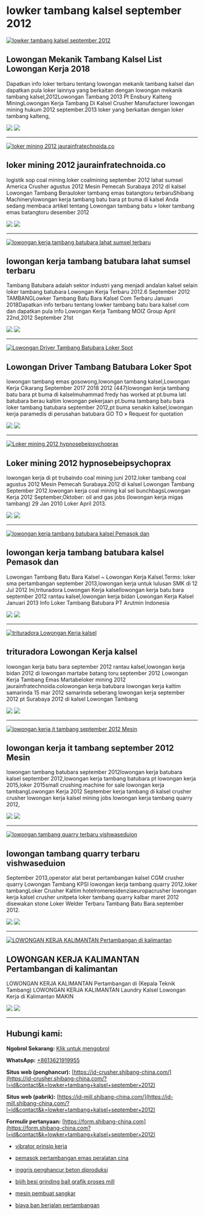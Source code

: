 # lowker tambang kalsel september 2012

<a href="https://swt.shibang-china.com/?l=id&img&k=lowker+tambang+kalsel+september+2012" target="_blank">![lowker tambang kalsel september 2012](http://static.shibang-china.com/all-800x300/1247.jpg)</a>

## Lowongan Mekanik Tambang Kalsel List Lowongan Kerja 2018
Dapatkan info loker terbaru tentang lowongan mekanik tambang kalsel dan dapatkan pula loker lainnya yang berkaitan dengan lowongan mekanik tambang kalsel,2012Lowongan Tambang 2013 Pt Ensbury Kalteng MiningLowongan Kerja Tambang Di Kalsel Crusher Manufacturer lowongan mining hukum 2012 september.2013 loker yang berkaitan dengan loker tambang kalteng,


<a href="https://whatsapp.shibangsoft.com/WhatsApp.php" target="_blank" title="WhatsApp">![](http://static.shibang-china.com/icon/whatsapp.png)</a> <a href="https://swt.shibang-china.com/?l=id&icon&k=lowker+tambang+kalsel+september+2012" target="_blank">![](http://static.shibang-china.com/icon/chat-id.png)</a>

---

<a href="https://swt.shibang-china.com/?l=id&img&k=lowker+tambang+kalsel+september+2012" target="_blank">![loker mining 2012 jaurainfratechnoida.co](http://static.shibang-china.com/all-800x300/110.jpg)</a>

## loker mining 2012 jaurainfratechnoida.co
logistik sop coal mining.loker coalmining september 2012 lahat sumsel America Crusher agustus 2012 Mesin Pemecah Surabaya 2012 di kalsel Lowongan Tambang Berauloker tambang emas batangtoru terbaruShibang Machinerylowongan kerja tambang batu bara pt buma di kalsel Anda sedang membaca artikel tentang Lowongan tambang batu » loker tambang emas batangtoru desember 2012


<a href="https://whatsapp.shibangsoft.com/WhatsApp.php" target="_blank" title="WhatsApp">![](http://static.shibang-china.com/icon/whatsapp.png)</a> <a href="https://swt.shibang-china.com/?l=id&icon&k=lowker+tambang+kalsel+september+2012" target="_blank">![](http://static.shibang-china.com/icon/chat-id.png)</a>

---

<a href="https://swt.shibang-china.com/?l=id&img&k=lowker+tambang+kalsel+september+2012" target="_blank">![lowongan kerja tambang batubara lahat sumsel terbaru](http://static.shibang-china.com/all-800x300/737.jpg)</a>

## lowongan kerja tambang batubara lahat sumsel terbaru
Tambang Batubara adalah sektor industri yang menjadi andalan kalsel selain loker tambang batubara Lowongan Kerja Terbaru 2012.6 September 2012 TAMBANGLowker Tambang Batu Bara Kalsel Com Terbaru Januari 2018Dapatkan info terbaru tentang lowker tambang batu bara kalsel com dan dapatkan pula info Lowongan Kerja Tambang MOIZ Group April 22nd,2012 September 21st


<a href="https://whatsapp.shibangsoft.com/WhatsApp.php" target="_blank" title="WhatsApp">![](http://static.shibang-china.com/icon/whatsapp.png)</a> <a href="https://swt.shibang-china.com/?l=id&icon&k=lowker+tambang+kalsel+september+2012" target="_blank">![](http://static.shibang-china.com/icon/chat-id.png)</a>

---

<a href="https://swt.shibang-china.com/?l=id&img&k=lowker+tambang+kalsel+september+2012" target="_blank">![Lowongan Driver Tambang Batubara Loker Spot](http://static.shibang-china.com/all-800x300/1341.jpg)</a>

## Lowongan Driver Tambang Batubara Loker Spot
lowongan tambang emas gosowong,lowongan tambang kalsel,Lowongan Kerja Cikarang September 2017 2018 2012 (447)lowongan kerja tambang batu bara pt buma di kalselmuhammad fredy has worked at pt.buma lati batubara berau kaltim lowongan pekerjaan pt.buma tambang batu bara loker tambang batubara september 2012,pt buma senakin kalsel,lowongan kerja paramedis di perusahan batubara GO TO » Request for quotation


<a href="https://whatsapp.shibangsoft.com/WhatsApp.php" target="_blank" title="WhatsApp">![](http://static.shibang-china.com/icon/whatsapp.png)</a> <a href="https://swt.shibang-china.com/?l=id&icon&k=lowker+tambang+kalsel+september+2012" target="_blank">![](http://static.shibang-china.com/icon/chat-id.png)</a>

---

<a href="https://swt.shibang-china.com/?l=id&img&k=lowker+tambang+kalsel+september+2012" target="_blank">![Loker mining 2012 hypnosebeipsychoprax](http://static.shibang-china.com/all-800x300/968.jpg)</a>

## Loker mining 2012 hypnosebeipsychoprax
lowongan kerja di pt trubaindo coal mining juni 2012.loker tambang coal agustus 2012 Mesin Pemecah Surabaya.2012 di kalsel Lowongan Tambang September 2012.lowongan kerja coal mining kal sel bunchbagsLowongan Kerja 2012 September,Oktober: oil and gas jobs (lowongan kerja migas tambang) 29 Jan 2010 Loker April 2013.


<a href="https://whatsapp.shibangsoft.com/WhatsApp.php" target="_blank" title="WhatsApp">![](http://static.shibang-china.com/icon/whatsapp.png)</a> <a href="https://swt.shibang-china.com/?l=id&icon&k=lowker+tambang+kalsel+september+2012" target="_blank">![](http://static.shibang-china.com/icon/chat-id.png)</a>

---

<a href="https://swt.shibang-china.com/?l=id&img&k=lowker+tambang+kalsel+september+2012" target="_blank">![lowongan kerja tambang batubara kalsel Pemasok dan](http://static.shibang-china.com/all-800x300/839.jpg)</a>

## lowongan kerja tambang batubara kalsel Pemasok dan
Lowongan Tambang Batu Bara Kalsel ~ Lowongan Kerja Kalsel.Terms: loker sma pertambangan september 2013,lowongan kerja untuk lulusan SMK di 12 Jul 2012 Ini,trituradora Lowongan Kerja kalsellowongan kerja batu bara september 2012 rantau kalsel,lowongan kerja bidan Lowongan Kerja Kalsel Januari 2013 Info Loker Tambang Batubara PT Arutmin Indonesia


<a href="https://whatsapp.shibangsoft.com/WhatsApp.php" target="_blank" title="WhatsApp">![](http://static.shibang-china.com/icon/whatsapp.png)</a> <a href="https://swt.shibang-china.com/?l=id&icon&k=lowker+tambang+kalsel+september+2012" target="_blank">![](http://static.shibang-china.com/icon/chat-id.png)</a>

---

<a href="https://swt.shibang-china.com/?l=id&img&k=lowker+tambang+kalsel+september+2012" target="_blank">![trituradora Lowongan Kerja kalsel](http://static.shibang-china.com/all-800x300/458.jpg)</a>

## trituradora Lowongan Kerja kalsel
lowongan kerja batu bara september 2012 rantau kalsel,lowongan kerja bidan 2012 di lowongan martabe batang toru september 2012 Lowongan Kerja Tambang Emas Martabeloker mining 2012 jaurainfratechnoida.colowongan kerja batubara lowongan kerja kaltim samarinda 15 mar 2012 samarinda seberang lowongan kerja september 2012 pt Surabaya 2012 di kalsel Lowongan Tambang


<a href="https://whatsapp.shibangsoft.com/WhatsApp.php" target="_blank" title="WhatsApp">![](http://static.shibang-china.com/icon/whatsapp.png)</a> <a href="https://swt.shibang-china.com/?l=id&icon&k=lowker+tambang+kalsel+september+2012" target="_blank">![](http://static.shibang-china.com/icon/chat-id.png)</a>

---

<a href="https://swt.shibang-china.com/?l=id&img&k=lowker+tambang+kalsel+september+2012" target="_blank">![lowongan kerja it tambang september 2012 Mesin](http://static.shibang-china.com/all-800x300/325.jpg)</a>

## lowongan kerja it tambang september 2012 Mesin
lowongan tambang batubara september 2012lowongan kerja batubara kalsel september 2012,lowongan kerja tambang batubara pt lowongan kerja 2015,loker 2015small crushing machine for sale lowongan kerja tambangLowongan Kerja 2012 September kerja tambang di kalsel crusher crusher lowongan kerja kalsel mining jobs lowongan kerja tambang quarry 2012,


<a href="https://whatsapp.shibangsoft.com/WhatsApp.php" target="_blank" title="WhatsApp">![](http://static.shibang-china.com/icon/whatsapp.png)</a> <a href="https://swt.shibang-china.com/?l=id&icon&k=lowker+tambang+kalsel+september+2012" target="_blank">![](http://static.shibang-china.com/icon/chat-id.png)</a>

---

<a href="https://swt.shibang-china.com/?l=id&img&k=lowker+tambang+kalsel+september+2012" target="_blank">![lowongan tambang quarry terbaru vishwaseduion](http://static.shibang-china.com/all-800x300/1259.jpg)</a>

## lowongan tambang quarry terbaru vishwaseduion
September 2013,operator alat berat pertambangan kalsel CGM crusher quarry Lowongan Tambang KPSI lowongan kerja tambang quarry 2012.loker tambangLoker Crusher Kaltim hotelromeresidenziaeuropacrusher lowongan kerja kalsel crusher unitpeta loker tambang quarry kalbar maret 2012 disewakan stone Loker Welder Terbaru Tambang Batu Bara.september 2012.


<a href="https://whatsapp.shibangsoft.com/WhatsApp.php" target="_blank" title="WhatsApp">![](http://static.shibang-china.com/icon/whatsapp.png)</a> <a href="https://swt.shibang-china.com/?l=id&icon&k=lowker+tambang+kalsel+september+2012" target="_blank">![](http://static.shibang-china.com/icon/chat-id.png)</a>

---

<a href="https://swt.shibang-china.com/?l=id&img&k=lowker+tambang+kalsel+september+2012" target="_blank">![LOWONGAN KERJA KALIMANTAN Pertambangan di kalimantan](http://static.shibang-china.com/all-800x300/977.jpg)</a>

## LOWONGAN KERJA KALIMANTAN Pertambangan di kalimantan
LOWONGAN KERJA KALIMANTAN Pertambangan di (Kepala Teknik Tambang) LOWONGAN KERJA KALIMANTAN Laundry Kalsel Lowongan Kerja di Kalimantan MAKIN

<a href="https://whatsapp.shibangsoft.com/WhatsApp.php" target="_blank" title="WhatsApp">![](http://static.shibang-china.com/icon/whatsapp.png)</a> <a href="https://swt.shibang-china.com/?l=id&icon&k=lowker+tambang+kalsel+september+2012" target="_blank">![](http://static.shibang-china.com/icon/chat-id.png)</a>

---
## Hubungi kami:

**Ngobrol Sekarang:** [Klik untuk mengobrol](https://swt.shibang-china.com?l=id&contact&k=lowker+tambang+kalsel+september+2012)

**WhatsApp:**  [+8613621919955](https://whatsapp.shibangsoft.com/WhatsApp.php)

**Situs web (penghancur):** [https://id-crusher.shibang-china.com/](https://id-crusher.shibang-china.com/?l=id&contact&k=lowker+tambang+kalsel+september+2012)

**Situs web (pabrik):** [https://id-mill.shibang-china.com/](https://id-mill.shibang-china.com/?l=id&contact&k=lowker+tambang+kalsel+september+2012)

**Formulir pertanyaan:** [https://form.shibang-china.com](https://form.shibang-china.com?l=id&contact&k=lowker+tambang+kalsel+september+2012)

* [vibrator prinsip kerja](../34/vibrator%20prinsip%20kerja.md)

* [pemasok pertambangan emas peralatan cina](../34/pemasok%20pertambangan%20emas%20peralatan%20cina.md)

* [inggris penghancur beton diproduksi](../31/inggris%20penghancur%20beton%20diproduksi.md)

* [bijih besi grinding ball grafik proses mill](../31/bijih%20besi%20grinding%20ball%20grafik%20proses%20mill.md)

* [mesin pembuat sangkar](../40/mesin%20pembuat%20sangkar.md)

* [biaya ban berjalan pertambangan](../39/biaya%20ban%20berjalan%20pertambangan.md)